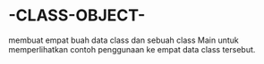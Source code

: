 # -CLASS-OBJECT-
membuat empat buah data class dan sebuah class Main untuk memperlihatkan contoh penggunaan ke empat data class tersebut. 
